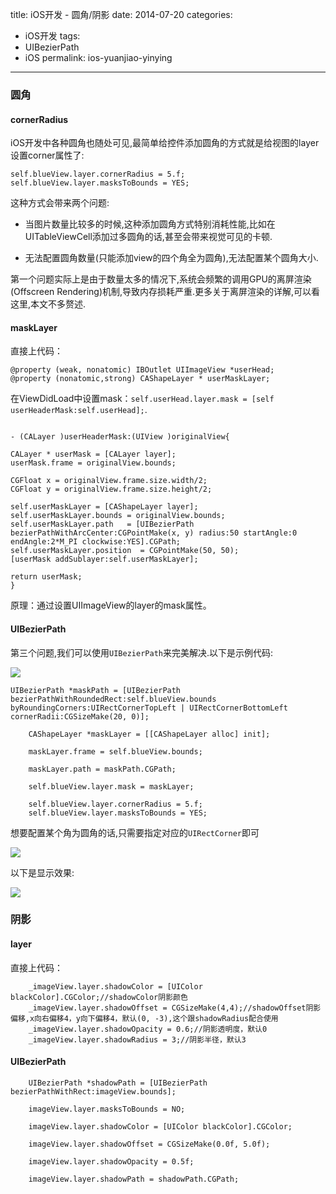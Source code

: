 title: iOS开发 - 圆角/阴影
date: 2014-07-20
categories:
- iOS开发
tags:
- UIBezierPath
- iOS
permalink: ios-yuanjiao-yinying
---
### 圆角
#### cornerRadius
iOS开发中各种圆角也随处可见,最简单给控件添加圆角的方式就是给视图的layer设置corner属性了:

```
self.blueView.layer.cornerRadius = 5.f;  
self.blueView.layer.masksToBounds = YES;  

```

<!--more-->
这种方式会带来两个问题: 

*   当图片数量比较多的时候,这种添加圆角方式特别消耗性能,比如在UITableViewCell添加过多圆角的话,甚至会带来视觉可见的卡顿. 

*   无法配置圆角数量(只能添加view的四个角全为圆角),无法配置某个圆角大小.

第一个问题实际上是由于数量太多的情况下,系统会频繁的调用GPU的离屏渲染(Offscreen Rendering)机制,导致内存损耗严重.更多关于离屏渲染的详解,可以看这里,本文不多赘述.
#### maskLayer
直接上代码：

```
@property (weak, nonatomic) IBOutlet UIImageView *userHead; 
@property (nonatomic,strong) CAShapeLayer * userMaskLayer;

```

在ViewDidLoad中设置mask：`self.userHead.layer.mask = [self userHeaderMask:self.userHead];`.


````

- (CALayer )userHeaderMask:(UIView )originalView{

CALayer * userMask = [CALayer layer];
userMask.frame = originalView.bounds;

CGFloat x = originalView.frame.size.width/2;
CGFloat y = originalView.frame.size.height/2;

self.userMaskLayer = [CAShapeLayer layer];
self.userMaskLayer.bounds = originalView.bounds;
self.userMaskLayer.path   = [UIBezierPath bezierPathWithArcCenter:CGPointMake(x, y) radius:50 startAngle:0 endAngle:2*M_PI clockwise:YES].CGPath;
self.userMaskLayer.position  = CGPointMake(50, 50);
[userMask addSublayer:self.userMaskLayer];

return userMask;
}

````

原理：通过设置UIImageView的layer的mask属性。


#### UIBezierPath

第三个问题,我们可以使用`UIBezierPath`来完美解决.以下是示例代码:

![](/image/yuanjiao3.jpg)

```
UIBezierPath *maskPath = [UIBezierPath bezierPathWithRoundedRect:self.blueView.bounds byRoundingCorners:UIRectCornerTopLeft | UIRectCornerBottomLeft cornerRadii:CGSizeMake(20, 0)];

    CAShapeLayer *maskLayer = [[CAShapeLayer alloc] init];

    maskLayer.frame = self.blueView.bounds;

    maskLayer.path = maskPath.CGPath;

    self.blueView.layer.mask = maskLayer;

    self.blueView.layer.cornerRadius = 5.f;
    self.blueView.layer.masksToBounds = YES;
```

想要配置某个角为圆角的话,只需要指定对应的`UIRectCorner`即可 

![](/image/yuanjiao1.jpeg)

以下是显示效果: 

![](/image/yuanjiao2.jpg)

### 阴影

#### layer

直接上代码：

```
    _imageView.layer.shadowColor = [UIColor blackColor].CGColor;//shadowColor阴影颜色  
    _imageView.layer.shadowOffset = CGSizeMake(4,4);//shadowOffset阴影偏移,x向右偏移4，y向下偏移4，默认(0, -3),这个跟shadowRadius配合使用  
    _imageView.layer.shadowOpacity = 0.6;//阴影透明度，默认0  
    _imageView.layer.shadowRadius = 3;//阴影半径，默认3

```

#### UIBezierPath


```
	UIBezierPath *shadowPath = [UIBezierPath bezierPathWithRect:imageView.bounds];

    imageView.layer.masksToBounds = NO;

    imageView.layer.shadowColor = [UIColor blackColor].CGColor;

    imageView.layer.shadowOffset = CGSizeMake(0.0f, 5.0f);

    imageView.layer.shadowOpacity = 0.5f;

    imageView.layer.shadowPath = shadowPath.CGPath;

```



